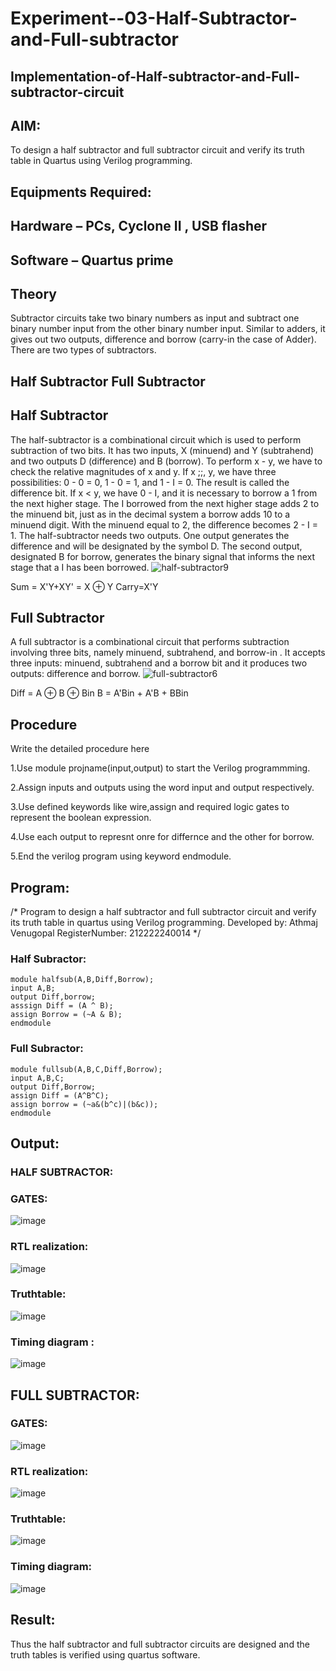 # Experiment--03-Half-Subtractor-and-Full-subtractor
## Implementation-of-Half-subtractor-and-Full-subtractor-circuit
## AIM:
To design a half subtractor and full subtractor circuit and verify its truth table in Quartus using Verilog programming.

## Equipments Required:
## Hardware – PCs, Cyclone II , USB flasher
## Software – Quartus prime
## Theory
Subtractor circuits take two binary numbers as input and subtract one binary number input from the other binary number input. Similar to adders, it gives out two outputs, difference and borrow (carry-in the case of Adder). There are two types of subtractors.

## Half Subtractor Full Subtractor
## Half Subtractor
The half-subtractor is a combinational circuit which is used to perform subtraction of two bits. It has two inputs, X (minuend) and Y (subtrahend) and two outputs D (difference) and B (borrow). To perform x - y, we have to check the relative magnitudes of x and y. If x ;;, y, we have three possibilities: 0 - 0 = 0, 1 - 0 = 1, and 1 - I = 0. The result is called the difference bit. If x < y, we have 0 - I, and it is necessary to borrow a 1 from the next higher stage. The I borrowed from the next higher stage adds 2 to the minuend bit, just as in the decimal system a borrow adds 10 to a minuend digit. With the minuend equal to 2, the difference becomes 2 - I = 1. The half-subtractor needs two outputs. One output generates the difference and will be designated by the symbol D. The second output, designated B for borrow, generates the binary signal that informs the next stage that a I has been borrowed.
![half-subtractor9](https://user-images.githubusercontent.com/36288975/166112538-58c3bc7c-ee5d-4e6a-ac8d-8e8328efe27a.png)


Sum = X'Y+XY' = X ⊕ Y
Carry=X'Y

## Full Subtractor
A full subtractor is a combinational circuit that performs subtraction involving three bits, namely minuend, subtrahend, and borrow-in . It accepts three inputs: minuend, subtrahend and a borrow bit and it produces two outputs: difference and borrow. 
![full-subtractor6](https://user-images.githubusercontent.com/36288975/166112541-24c68359-3de8-4674-ae22-8272ffc385ed.png)


Diff = A ⊕ B ⊕ Bin B = A'Bin + A'B + BBin

## Procedure

Write the detailed procedure here 

1.Use module projname(input,output) to start the Verilog programmming.

2.Assign inputs and outputs using the word input and output respectively.

3.Use defined keywords like wire,assign and required logic gates to represent the boolean expression.

4.Use each output to represnt onre for differnce and the other for borrow.

5.End the verilog program using keyword endmodule.

## Program:
/*
Program to design a half subtractor and full subtractor circuit and verify its truth table in quartus using Verilog programming.
Developed by: Athmaj Venugopal
RegisterNumber: 212222240014
*/
### Half Subractor:
```
module halfsub(A,B,Diff,Borrow);
input A,B; 
output Diff,borrow;
asssign Diff = (A ^ B);
assign Borrow = (~A & B);
endmodule

```
### Full Subractor:
```
module fullsub(A,B,C,Diff,Borrow);
input A,B,C;
output Diff,Borrow;
assign Diff = (A^B^C);
assign borrow = (~a&(b^c)|(b&c));
endmodule
```
## Output:
### HALF SUBTRACTOR:
### GATES:
![image](https://github.com/ATHMAJ03/Experiment--03-Half-Subtractor-and-Full-subtractor/assets/118753139/311a1e36-e019-420a-8ce9-0e9f701f0ab8)

### RTL realization:
![image](https://github.com/ATHMAJ03/Experiment--03-Half-Subtractor-and-Full-subtractor/assets/118753139/7a5929a9-6862-4e4b-9ece-1b72d809b485)

### Truthtable:
![image](https://github.com/ATHMAJ03/Experiment--03-Half-Subtractor-and-Full-subtractor/assets/118753139/7170f6cd-66f2-4c98-9b38-9581551b36d6)


### Timing diagram :
![image](https://github.com/ATHMAJ03/Experiment--03-Half-Subtractor-and-Full-subtractor/assets/118753139/d80f14f7-a87e-4ac0-af75-9782b6a0d006)


## FULL SUBTRACTOR:
### GATES:
![image](https://github.com/ATHMAJ03/Experiment--03-Half-Subtractor-and-Full-subtractor/assets/118753139/a1654bf9-b079-4e1e-8975-caa4ecd1bb93)

### RTL realization:
![image](https://github.com/ATHMAJ03/Experiment--03-Half-Subtractor-and-Full-subtractor/assets/118753139/e66b4175-2cd2-4d23-8715-664437616abe)


### Truthtable:
![image](https://github.com/ATHMAJ03/Experiment--03-Half-Subtractor-and-Full-subtractor/assets/118753139/502b31b2-c103-4cdb-961b-3acb5de39b90)


### Timing diagram:
![image](https://github.com/ATHMAJ03/Experiment--03-Half-Subtractor-and-Full-subtractor/assets/118753139/d6b544a1-b65e-4175-a132-d677c038d475)

## Result:
Thus the half subtractor and full subtractor circuits are designed and the truth tables is verified using quartus software.
